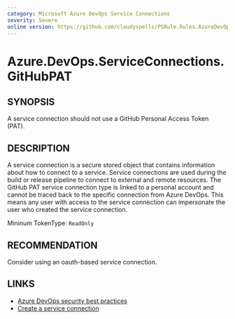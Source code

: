 ```yaml
---
category: Microsoft Azure DevOps Service Connections
severity: Severe
online version: https://github.com/cloudyspells/PSRule.Rules.AzureDevOps/blob/main/src/PSRule.Rules.AzureDevOps/en/Azure.DevOps.ServiceConnections.GitHubPAT.md
---
```


# Azure.DevOps.ServiceConnections.GitHubPAT

## SYNOPSIS

A service connection should not use a GitHub Personal Access Token (PAT).

## DESCRIPTION

A service connection is a secure stored object that contains information about how to
connect to a service. Service connections are used during the build or release pipeline
to connect to external and remote resources. The GitHub PAT service connection type is
linked to a personal account and cannot be traced back to the specific connection from
Azure DevOps. This means any user with access to the service connection can impersonate
the user who created the service connection.

Mininum TokenType: `ReadOnly`

## RECOMMENDATION

Consider using an oauth-based service connection.

## LINKS

- [Azure DevOps security best practices](https://learn.microsoft.com/en-us/azure/devops/organizations/security/security-best-practices?view=azure-devops#secure-github-integrations)
- [Create a service connection](https://learn.microsoft.com/en-us/azure/devops/pipelines/library/connect-to-azure?view=azure-devops)
